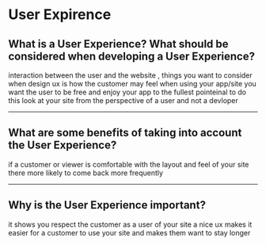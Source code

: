 # User Expirence

## What is a User Experience? What should be considered when developing a User Experience?

interaction between the user and the website , things you want to consider when design ux is how the customer may feel when using your app/site you want the user to be free and enjoy your app to the fullest pointeinal to do this look at your site from the perspective of a user and not a devloper

---

## What are some benefits of taking into account the User Experience?

if a customer or viewer is comfortable with the layout and feel of your site there more likely to come back more frequently

---

## Why is the User Experience important?

it shows you respect the customer as a user of your site a nice ux makes it easier for a customer to use your site and makes them want to stay longer
